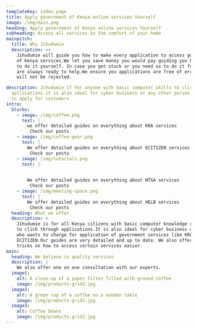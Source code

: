 ```yaml
---
templateKey: index-page
title: Apply government of Kenya online services Yourself
image: /img/main.png
heading: Apply government of Kenya online services Yourself
subheading: Access all services in the comfort of your home
mainpitch:
  title: Why Jihudumie
  description: >+
    Jihudumie will guide you how to make every application to access government
    of Kenya services.We let you save money you would pay guiding you how  best
    to do it yourself. In case you get stuck or you need us to do it for you we
    are always ready to help.We ensure you applications are free of errors and
    will not be rejected. 

description: Jihudumie if for anyone with basic computer skills to click through
  apllications.it is also ideal for cyber business or any other person charging
  to apply for customers
intro:
  blurbs:
    - image: /img/coffee.png
      text: |
        we offer detailed guides on everything about KRA services
         Check our posts
    - image: /img/coffee-gear.png
      text: |
        We offer detailed guides on everything about ECITIZEN services
         Check our posts
    - image: /img/tutorials.png
      text: |-
        

        We offer detailed guides on everything about NTSA services
         Check our posts
    - image: /img/meeting-space.png
      text: |
        We offer detailed guides on everything about HELB services
         Check our posts
  heading: What we offer
  description: >
    Jihudumie is for all Kenya citizens with basic computer knowledge required
    to click through applications.It is also ideal for cyber business or any one
    who wants to charge for application of government services like KRA or
    ECITIZEN.Our guides are very detailed and up to date. We also offer tips and
    tricks on how to access certain services easier.
main:
  heading: We believe in quality services
  description: |
    We also offer one on one consultation with our experts.
  image1:
    alt: A close-up of a paper filter filled with ground coffee
    image: /img/products-grid3.jpg
  image2:
    alt: A green cup of a coffee on a wooden table
    image: /img/products-grid2.jpg
  image3:
    alt: Coffee beans
    image: /img/products-grid1.jpg
---
```

